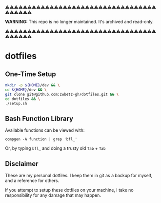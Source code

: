 ⚠️⚠️⚠️⚠️⚠️⚠️⚠️⚠️⚠️⚠️⚠️⚠️⚠️⚠️⚠️⚠️⚠️⚠️⚠️⚠️⚠️⚠️⚠️⚠️⚠️⚠️⚠️⚠️⚠️⚠️⚠️⚠️⚠️⚠️⚠️⚠️⚠️⚠️⚠️⚠️

**WARNING:** This repo is no longer maintained. It's archived and read-only.

⚠️⚠️⚠️⚠️⚠️⚠️⚠️⚠️⚠️⚠️⚠️⚠️⚠️⚠️⚠️⚠️⚠️⚠️⚠️⚠️⚠️⚠️⚠️⚠️⚠️⚠️⚠️⚠️⚠️⚠️⚠️⚠️⚠️⚠️⚠️⚠️⚠️⚠️⚠️⚠️

# dotfiles

## One-Time Setup

```sh
mkdir -p ${HOME}/dev && \
cd ${HOME}/dev && \
git clone git@github.com:zwbetz-gh/dotfiles.git && \
cd dotfiles && \
./setup.sh
```

## Bash Function Library

Available functions can be viewed with:

```
compgen -A function | grep 'bfl_'
```

Or, by typing `bfl_` and doing a trusty old `Tab` + `Tab`

## Disclaimer

These are my personal dotfiles. I keep them in git as a backup for myself, and a reference for others.

If you attempt to setup these dotfiles on your machine, I take no responsibility for any damage that may happen.
